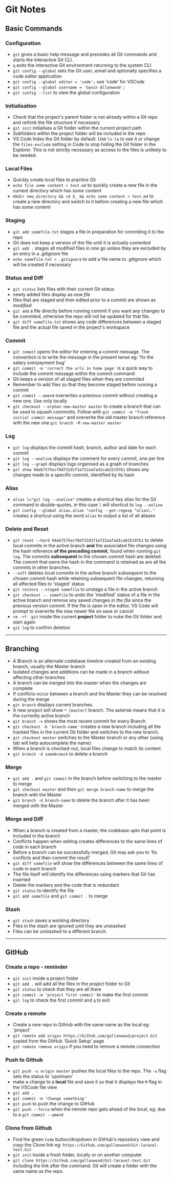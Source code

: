 
# Git Notes
## Basic Commands

### Configuration

  - `git` gives a basic help message and precedes all Git commands and starts the interactive Git CLI.
  - `q` exits the interactive Git environment returning to the system CLI
  - `git config --global` sets the Git *user*, *email* and optionally specifies a code *editor* application
  - `git config --global editor = 'code';` use 'code' for VSCode
  - `git config --global username = 'Gavin Allanwood';`
  - `git config --list` to view the global configuration

### Initialisation
- Check that the project's parent folder is not already within a Git repo and rethink the file structure if necessary
- `git init` initialises a Git folder within the current project path
- Subfolders within the project folder will be included in the repo
- VS Code hides the Git folder by default. Use `ls-la` to see it or change the `files-exclude` setting in Code to stop hiding the Git folder in the Explorer. This is not strictly necessary as access to the files is unlikely to be needed.

### Local Files
- Quickly create local files to practice Git
- `echo file some content > test.md` to quickly create a new file in the current directory which has *some content*
- `mkdir new_directory && cd $_ && echo some content > test.md` to create a new directory and switch to it before creating a new file which has *some content*

### Staging
- `git add somefile.txt` stages a file in preparation for commiting it to the repo
- Git does not keep a version of the file until it is actually *commited*
- `git add .` stages all modified files in one go unless they are excluded by an entry in a *.gitignore* file
- `echo somefile.txt > .gitignore` to add a file name to *.gitignore* which will be created if necessary

### Status and Diff
- `git status` lists files with their current Git status
- newly added files display as *new file*
- files that are staged and then edited prior to a commit are shown as *modified*
- `git add` a file directly before running commit if you want any changes to be commited, otherwise the repo will not be updated for that file.
- `git diff somefile.txt` shows any code differences between a staged file and the actual file saved in the project's workspace

### Commit

- `git commit` opens the editor for entering a commit message. The convention is to write the message in the present tense eg: 'fix the salary overpayment bug'
- `git commit -m 'correct the urls in home page'` is a quick way to include the commit message within the commit command
- Git keeps a version of all staged files when they are commited
- Remember to add files so that they become staged before running a commit
- `git commit --amend` overwrites a previous commit without creating a new one. Use only locally
- `git checkout --orphan new-master master` to create a branch that can be used to squash commmits. Follow with `git commit -m "fresh initial commit message"` and overwrite the old master branch reference with the new one `git branch -M new-master master`

### Log

- `git log` displays the commit hash, branch, author and date for each commit 
- `git log --oneline` displays the comment for every commit, one per line
- `git log --graph` displays logs organised as a graph of branches
- `git show 94ab7575ecf8d732d1f1e722aafad1ca625197b1` shows any changes made to a specific commit, identified by its hash

### Alias

- `alias l="git log --oneline"` creates a shortcut key alias for the Git command in double-quotes, in this case `l` will shortcut to `log --online`
- `git config --global alias.alias "config --get-regexp ^alias\."` creates a shortcut using the word `alias` to output a list of all aliases

### Delete and Reset
 
- `git reset --hard 94ab7575ecf8d732d1f1e722aafad1ca625197b1` to delete local commits in the active branch **and** the associated file changes using the hash reference **of the preceding commit**, found when running `git log`. The commits **subsequent** to the chosen commit hash are deleted. The commit that owns the hash in the command is retained as are all the commits in other branches.
- `--soft` deletes local commits in the active branch subsequent to the chosen commit hash while retaining subsequent file changes, returning all affected files to 'staged' status
- `git restore --staged somefile` to unstage a file in the active branch
- `git checkout -- somefile` to undo the 'modified' status of a file in the active branch and remove any saved changes *in the file* since the previous version commit. If the file is open in the editor, VS Code will prompt to overwrite the now newer file on save or cancel
- `rm -rf .git` inside the current **project** folder to nuke the Git folder and start again
- `git log` to confirm deletion

***

## Branching

- A Branch is an alternate codebase timeline created from an existing branch, usually the Master branch
- Isolated changes and additions can be made in a branch without affecting other branches
- A branch can be merged into the master when the changes are complete
- If conflicts occur between a branch and the Master they can be resolved during the merge
- `git branch` displays current branches.
- A new project will show `* [master]` branch. The asterisk means that it is the currently active branch
- `git branch -v` shows the most recent commit for every Branch
- `git checkout -b 'branch-name'` creates a new branch including all the tracked files in the current Git folder and switches to the new branch.
- `git checkout master` switches to the Master branch or any other (using tab will help autocomplete the name)
- When a branch is checked-out, local files change to match its content
- `git branch -d somebranch` to delete a branch

### Merge

- `git add .` and `git commit` in the branch before switching to the master to merge
- `git checkout master` and then `git merge branch-name` to merge the branch with the Master
- `git branch -d branch-name` to delete the branch after it has been merged with the Master

### Merge and Diff

- When a branch is created from a master, the codebase upto that point is included in the branch
- Conflicts happen when editing creates differences to the same lines of code in each branch 
- Before a branch can be successfully merged, Git may ask you to 'fix conflicts and then commit the result'
- `git diff somefile` will show the differences between the same lines of code in each branch
- The file itself will identify the differences using markers that Git has inserted
- Delete the markers and the code that is redundant
- `git status` to identify the file
- `git add somefile` and `git commit .` to merge

### Stash

- `git stash` saves a working directory
- Files in the stash are ignored until they are unstashed
- Files can be unstashed to a different branch
  
***
## GitHub

### Create a repo - reminder

- `git init` inside a project folder
- `git add .` will add all the files in the project folder to Git
- `git status` to check that they are all there
- `git commit -m 'project first commit'` to make the first commit
- `git log` to check the first commit and `q` to exit

### Create a remote

- Create a new repo in GitHub with the same name as the local eg: 'project'
- `git remote add origin https://Github.com/gallanwood/project.Git` copied from the GitHub 'Quick Setup' page
- `git remote remove origin` if you need to remove a remote connection 

### Push to Github
- `git push -u origin master` pushes the local files to the repo. The `-u` flag sets the status to 'upstream'
- make a change to a **local** file and save it so that it displays the `M` flag in the VSCode file view
- `git add .`
- `git commit -m 'Change something'`
- `git push` to push the change to GitHub
- `git push --force` when the remote repo gets ahead of the local, eg: due to a `git commit --amend`
  
### Clone from Github

- Find the green `Code` button/dropdown in GitHub's repository view and copy the Clone link eg: `https://Github.com/gallanwood/Git-laravel-test.Git`
- `git init` inside a fresh folder, locally or on another computer
- `git clone https://Github.com/gallanwood/Git-laravel-test.Git` including the link after the command. Git will create a folder with the same name as the repo.
  






